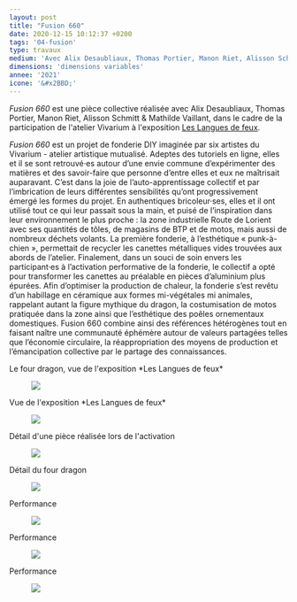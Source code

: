 ```yaml
---
layout: post
title: "Fusion 660"
date: 2020-12-15 10:12:37 +0200
tags: '04-fusion'
type: travaux
medium: 'Avec Alix Desaubliaux, Thomas Portier, Manon Riet, Alisson Schmitt & Mathilde Vaillant ⊗ Installation & performance ⊗ céramique, cuir, tissu, aluminium, sable'
dimensions: 'dimensions variables'
annee: '2021'
icone: '&#x2BBD;'
---
```

*Fusion 660* est une pièce collective réalisée avec Alix Desaubliaux, Thomas Portier, Manon Riet, Alisson Schmitt & Mathilde Vaillant, dans le cadre de la participation de l'atelier Vivarium à l'exposition [Les Langues de feux](http://www.lesateliersduvent.org/evenement/les-langues-de-feux).

*Fusion 660* est un projet de fonderie DIY  imaginée par six artistes du Vivarium - atelier  artistique mutualisé. Adeptes des tutoriels en  ligne, elles et il se sont retrouvé·es autour d’une  envie commune d’expérimenter des matières  et des savoir-faire que personne d’entre elles  et eux ne maîtrisait auparavant. C’est dans la  joie de l’auto-apprentissage collectif et par  l’imbrication de leurs différentes sensibilités  qu’ont progressivement émergé les formes  du projet. En authentiques bricoleur·ses,  elles et il ont utilisé tout ce qui leur passait  sous la main, et puisé de l’inspiration dans  leur environnement le plus proche : la zone  industrielle Route de Lorient avec ses quantités  de tôles, de magasins de BTP et de motos, mais  aussi de nombreux déchets volants. La première  fonderie, à l’esthétique « punk-à-chien »,  permettait de recycler les canettes métalliques  vides trouvées aux abords de l’atelier.  Finalement, dans un souci de soin envers les  participant·es à l’activation performative de la  fonderie, le collectif a opté pour transformer  les canettes au préalable en pièces d’aluminium  plus épurées. Afin d’optimiser la production de  chaleur, la fonderie s’est revêtu d’un habillage  en céramique aux formes mi-végétales mi animales, rappelant autant la figure mythique  du dragon, la costumisation de motos pratiquée  dans la zone ainsi que l’esthétique des poêles  ornementaux domestiques. Fusion 660 combine  ainsi des références hétérogènes tout en faisant  naître une communauté éphémère autour  de valeurs partagées telles que l’économie  circulaire, la réappropriation des moyens de production et l’émancipation collective par le partage des connaissances.

<figcaption>Le four dragon, vue de l'exposition *Les Langues de feux*</figcaption>
<figure><img class="photopost" src="{{site.baseurl}}/imgs/fusion660.gif" onmouseover="this.src='{{site.baseurl}}/imgs/fusion660.jpg'" onmouseout="this.src='{{site.baseurl}}/imgs/fusion660.gif'" /></figure>

<figcaption>Vue de l'exposition *Les Langues de feux* </figcaption>
<figure><img class="photopost" src="{{site.baseurl}}/imgs/fusion6602.gif" onmouseover="this.src='{{site.baseurl}}/imgs/fusion6602.jpg'" onmouseout="this.src='{{site.baseurl}}/imgs/fusion6602.jpg'" /></figure>

<figcaption>Détail d'une pièce réalisée lors de l'activation</figcaption>
<figure><img class="photopost" src="{{site.baseurl}}/imgs/fusion6603.gif" onmouseover="this.src='{{site.baseurl}}/imgs/fusion6603.jpg'" onmouseout="this.src='{{site.baseurl}}/imgs/fusion6603.gif'" /></figure>

<figcaption>Détail du four dragon</figcaption>
<figure><img class="photopost" src="{{site.baseurl}}/imgs/fusion6604.gif" onmouseover="this.src='{{site.baseurl}}/imgs/fusion6604.jpg'" onmouseout="this.src='{{site.baseurl}}/imgs/fusion6604.gif'" /></figure>

<figcaption>Performance</figcaption>
<figure><img class="photopost" src="{{site.baseurl}}/imgs/fusion6605.gif" onmouseover="this.src='{{site.baseurl}}/imgs/fusion6605.jpg'" onmouseout="this.src='{{site.baseurl}}/imgs/fusion6605.gif'" /></figure>

<figcaption>Performance</figcaption>
<figure><img class="photopost" src="{{site.baseurl}}/imgs/fusion6606.gif" onmouseover="this.src='{{site.baseurl}}/imgs/fusion6606.jpg'" onmouseout="this.src='{{site.baseurl}}/imgs/fusion6606.gif'" /></figure>

<figcaption>Performance</figcaption>
<figure><img class="photopost" src="{{site.baseurl}}/imgs/fusion660perf.gif" onmouseover="this.src='{{site.baseurl}}/imgs/fusion660perf.jpg'" onmouseout="this.src='{{site.baseurl}}/imgs/fusion660perf.gif'" /></figure>
